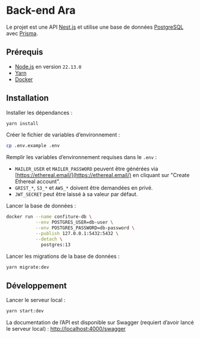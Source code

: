 # Back-end Ara

Le projet est une API [Nest.js](https://nestjs.com/) et utilise une base de données [PostgreSQL](https://www.postgresql.org/) avec [Prisma](https://www.prisma.io/).

## Prérequis

- [Node.js](https://nodejs.org) en version `22.13.0`
- [Yarn](https://yarnpkg.com)
- [Docker](https://www.docker.com)

## Installation

Installer les dépendances :

```sh
yarn install
```

Créer le fichier de variables d’environnement :

```sh
cp .env.example .env
```

Remplir les variables d’environnement requises dans le `.env` :

- `MAILER_USER` et `MAILER_PASSWORD` peuvent être générées via [https://ethereal.email/](https://ethereal.email/) en cliquant sur "Create Ethereal account".
- `GRIST_*`, `S3_*` et `AWS_*` doivent être demandées en privé.
- `JWT_SECRET` peut être laissé à sa valeur par défaut.

Lancer la base de données :

```sh
docker run --name confiture-db \
           --env POSTGRES_USER=db-user \
           --env POSTGRES_PASSWORD=db-password \
           --publish 127.0.0.1:5432:5432 \
           --detach \
             postgres:13
```

Lancer les migrations de la base de données :

```sh
yarn migrate:dev
```

## Développement

Lancer le serveur local :

```sh
yarn start:dev
```

La documentation de l’API est disponible sur Swagger (requiert d’avoir lancé le serveur local) : [http://localhost:4000/swagger](http://localhost:4000/swagger)
